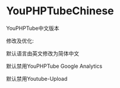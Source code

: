 # YouPHPTubeChinese
 YouPHPTube中文版本

修改及优化:

默认语言由英文修改为简体中文

默认禁用YouPHPTube Google Analytics

默认禁用Youtube-Upload
